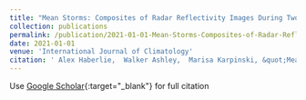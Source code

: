 ```yaml
---
title: "Mean Storms: Composites of Radar Reflectivity Images During Two Decades of Severe Thunderstorm Events"
collection: publications
permalink: /publication/2021-01-01-Mean-Storms-Composites-of-Radar-Reflectivity-Images-During-Two-Decades-of-Severe-Thunderstorm-Events
date: 2021-01-01
venue: 'International Journal of Climatology'
citation: ' Alex Haberlie,  Walker Ashley,  Marisa Karpinski, &quot;Mean Storms: Composites of Radar Reflectivity Images During Two Decades of Severe Thunderstorm Events.&quot; International Journal of Climatology, 2021.'
---
```

Use [Google Scholar](https://scholar.google.com/scholar?q=Mean+Storms:+Composites+of+Radar+Reflectivity+Images+During+Two+Decades+of+Severe+Thunderstorm+Events){:target="_blank"} for full citation